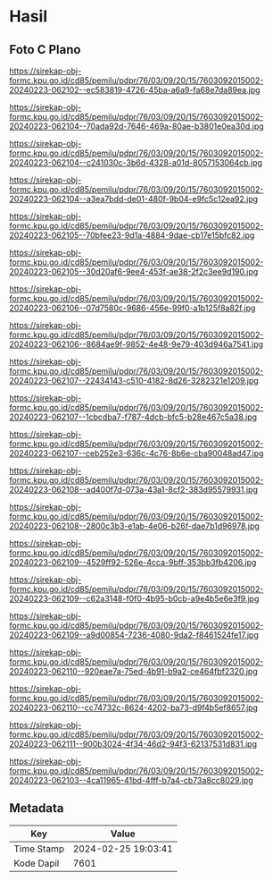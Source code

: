 # Hasil

## Foto C Plano

https://sirekap-obj-formc.kpu.go.id/cd85/pemilu/pdpr/76/03/09/20/15/7603092015002-20240223-062102--ec583819-4726-45ba-a6a9-fa68e7da89ea.jpg

https://sirekap-obj-formc.kpu.go.id/cd85/pemilu/pdpr/76/03/09/20/15/7603092015002-20240223-062104--70ada92d-7646-469a-80ae-b3801e0ea30d.jpg

https://sirekap-obj-formc.kpu.go.id/cd85/pemilu/pdpr/76/03/09/20/15/7603092015002-20240223-062104--c241030c-3b6d-4328-a01d-8057153064cb.jpg

https://sirekap-obj-formc.kpu.go.id/cd85/pemilu/pdpr/76/03/09/20/15/7603092015002-20240223-062104--a3ea7bdd-de01-480f-9b04-e9fc5c12ea92.jpg

https://sirekap-obj-formc.kpu.go.id/cd85/pemilu/pdpr/76/03/09/20/15/7603092015002-20240223-062105--70bfee23-9d1a-4884-9dae-cb17e15bfc82.jpg

https://sirekap-obj-formc.kpu.go.id/cd85/pemilu/pdpr/76/03/09/20/15/7603092015002-20240223-062105--30d20af6-9ee4-453f-ae38-2f2c3ee9d190.jpg

https://sirekap-obj-formc.kpu.go.id/cd85/pemilu/pdpr/76/03/09/20/15/7603092015002-20240223-062106--07d7580c-9686-456e-99f0-a1b125f8a82f.jpg

https://sirekap-obj-formc.kpu.go.id/cd85/pemilu/pdpr/76/03/09/20/15/7603092015002-20240223-062106--8684ae9f-9852-4e48-9e79-403d946a7541.jpg

https://sirekap-obj-formc.kpu.go.id/cd85/pemilu/pdpr/76/03/09/20/15/7603092015002-20240223-062107--22434143-c510-4182-8d26-3282321e1209.jpg

https://sirekap-obj-formc.kpu.go.id/cd85/pemilu/pdpr/76/03/09/20/15/7603092015002-20240223-062107--1cbcdba7-f787-4dcb-bfc5-b28e467c5a38.jpg

https://sirekap-obj-formc.kpu.go.id/cd85/pemilu/pdpr/76/03/09/20/15/7603092015002-20240223-062107--ceb252e3-636c-4c76-8b6e-cba90048ad47.jpg

https://sirekap-obj-formc.kpu.go.id/cd85/pemilu/pdpr/76/03/09/20/15/7603092015002-20240223-062108--ad400f7d-073a-43a1-8cf2-383d95579931.jpg

https://sirekap-obj-formc.kpu.go.id/cd85/pemilu/pdpr/76/03/09/20/15/7603092015002-20240223-062108--2800c3b3-e1ab-4e06-b26f-dae7b1d96978.jpg

https://sirekap-obj-formc.kpu.go.id/cd85/pemilu/pdpr/76/03/09/20/15/7603092015002-20240223-062109--4529ff92-526e-4cca-9bff-353bb3fb4206.jpg

https://sirekap-obj-formc.kpu.go.id/cd85/pemilu/pdpr/76/03/09/20/15/7603092015002-20240223-062109--c62a3148-f0f0-4b95-b0cb-a9e4b5e6e3f9.jpg

https://sirekap-obj-formc.kpu.go.id/cd85/pemilu/pdpr/76/03/09/20/15/7603092015002-20240223-062109--a9d00854-7236-4080-9da2-f8461524fe17.jpg

https://sirekap-obj-formc.kpu.go.id/cd85/pemilu/pdpr/76/03/09/20/15/7603092015002-20240223-062110--920eae7a-75ed-4b91-b9a2-ce464fbf2320.jpg

https://sirekap-obj-formc.kpu.go.id/cd85/pemilu/pdpr/76/03/09/20/15/7603092015002-20240223-062110--cc74732c-8624-4202-ba73-d9f4b5ef8657.jpg

https://sirekap-obj-formc.kpu.go.id/cd85/pemilu/pdpr/76/03/09/20/15/7603092015002-20240223-062111--900b3024-4f34-46d2-94f3-62137531d831.jpg

https://sirekap-obj-formc.kpu.go.id/cd85/pemilu/pdpr/76/03/09/20/15/7603092015002-20240223-062103--4ca11965-41bd-4fff-b7a4-cb73a8cc8029.jpg


## Metadata

| Key        | Value               |
| ---------- | ------------------- |
| Time Stamp | 2024-02-25 19:03:41 |
| Kode Dapil | 7601                |



